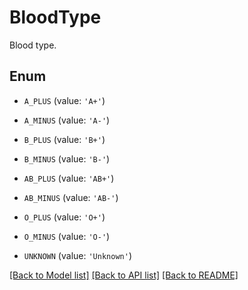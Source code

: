 # BloodType

Blood type.

## Enum

* `A_PLUS` (value: `'A+'`)

* `A_MINUS` (value: `'A-'`)

* `B_PLUS` (value: `'B+'`)

* `B_MINUS` (value: `'B-'`)

* `AB_PLUS` (value: `'AB+'`)

* `AB_MINUS` (value: `'AB-'`)

* `O_PLUS` (value: `'O+'`)

* `O_MINUS` (value: `'O-'`)

* `UNKNOWN` (value: `'Unknown'`)

[[Back to Model list]](../README.md#documentation-for-models) [[Back to API list]](../README.md#documentation-for-api-endpoints) [[Back to README]](../README.md)


